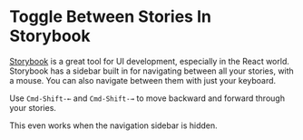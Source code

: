# Toggle Between Stories In Storybook

[Storybook](https://storybook.js.org/) is a great tool for UI development,
especially in the React world. Storybook has a sidebar built in for
navigating between all your stories, with a mouse. You can also navigate
between them with just your keyboard.

Use `Cmd-Shift-←` and `Cmd-Shift-→` to move backward and forward through
your stories.

This even works when the navigation sidebar is hidden.
